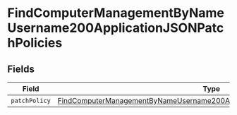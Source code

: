# FindComputerManagementByNameUsername200ApplicationJSONPatchPolicies


## Fields

| Field                                                                                                                                                                                       | Type                                                                                                                                                                                        | Required                                                                                                                                                                                    | Description                                                                                                                                                                                 |
| ------------------------------------------------------------------------------------------------------------------------------------------------------------------------------------------- | ------------------------------------------------------------------------------------------------------------------------------------------------------------------------------------------- | ------------------------------------------------------------------------------------------------------------------------------------------------------------------------------------------- | ------------------------------------------------------------------------------------------------------------------------------------------------------------------------------------------- |
| `patchPolicy`                                                                                                                                                                               | [FindComputerManagementByNameUsername200ApplicationJSONPatchPoliciesPatchPolicy](../../models/operations/findcomputermanagementbynameusername200applicationjsonpatchpoliciespatchpolicy.md) | :heavy_minus_sign:                                                                                                                                                                          | N/A                                                                                                                                                                                         |